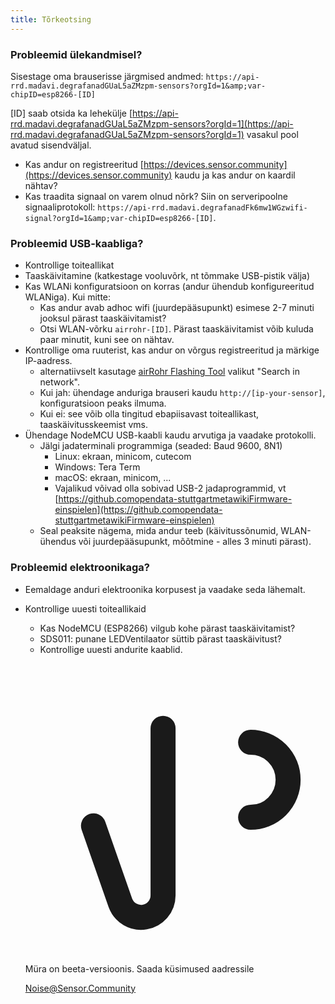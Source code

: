 ```yaml
---
title: Tõrkeotsing
---
```


### Probleemid ülekandmisel?
Sisestage oma brauserisse järgmised andmed:
`https://api-rrd.madavi.degrafanadGUaL5aZMzpm-sensors?orgId=1&amp;var-chipID=esp8266-[ID]`

[ID] saab otsida ka lehekülje [https://api-rrd.madavi.degrafanadGUaL5aZMzpm-sensors?orgId=1](https://api-rrd.madavi.degrafanadGUaL5aZMzpm-sensors?orgId=1) vasakul pool avatud sisendväljal.

* Kas andur on registreeritud [https://devices.sensor.community](https://devices.sensor.community) kaudu ja kas andur on kaardil nähtav?
* Kas traadita signaal on varem olnud nõrk?
  Siin on serveripoolne signaaliprotokoll: `https://api-rrd.madavi.degrafanadFk6mw1WGzwifi-signal?orgId=1&amp;var-chipID=esp8266-[ID]`.

### Probleemid USB-kaabliga?
* Kontrollige toiteallikat
* Taaskäivitamine (katkestage vooluvõrk, nt tõmmake USB-pistik välja)
* Kas WLANi konfiguratsioon on korras (andur ühendub konfigureeritud WLANiga). Kui mitte:
  * Kas andur avab adhoc wifi (juurdepääsupunkt) esimese 2-7 minuti jooksul pärast taaskäivitamist?
  * Otsi WLAN-võrku `airrohr-[ID]`. Pärast taaskäivitamist võib kuluda paar minutit, kuni see on nähtav.
* Kontrollige oma ruuterist, kas andur on võrgus registreeritud ja märkige IP-aadress.
  * alternatiivselt kasutage [airRohr Flashing Tool](https://github.comopendata-stuttgartairrohr-firmware-flasher) valikut "Search in network".
  * Kui jah: ühendage anduriga brauseri kaudu `http://[ip-your-sensor]`, konfiguratsioon peaks ilmuma.
  * Kui ei: see võib olla tingitud ebapiisavast toiteallikast, taaskäivitusskeemist vms.
* Ühendage NodeMCU USB-kaabli kaudu arvutiga ja vaadake protokolli.
  * Jälgi jadaterminali programmiga (seaded: Baud 9600, 8N1)
    * Linux: ekraan, minicom, cutecom
    * Windows: Tera Term
    * macOS: ekraan, minicom, ...
    * Vajalikud võivad olla sobivad USB-2 jadaprogrammid, vt [https://github.comopendata-stuttgartmetawikiFirmware-einspielen](https://github.comopendata-stuttgartmetawikiFirmware-einspielen)
  * Seal peaksite nägema, mida andur teeb (käivitussõnumid, WLAN-ühendus või juurdepääsupunkt, mõõtmine - alles 3 minuti pärast).

### Probleemid elektroonikaga?
* Eemaldage anduri elektroonika korpusest ja vaadake seda lähemalt.
* Kontrollige uuesti toiteallikaid
    * Kas NodeMCU (ESP8266) vilgub kohe pärast taaskäivitamist?
    * SDS011: punane LEDVentilaator süttib pärast taaskäivitust?
    * Kontrollige uuesti andurite kaablid.

  <div class="max-w-screen-xl mx-auto pb-5">
    <div class="p-2 rounded-lg bg-indigo-100 shadow-lg sm:p-3">
    <div class="flex items-center">
          <span class="p-2 rounded-lg bg-indigo-500">
            <svg class="h-8 w-8 text-white" fill="none" viewBox="0 0 24 24" stroke="currentColor">
              <path stroke-linecap="round" stroke-linejoin="round" stroke-width="2" d="M11 5.882V19.24a1.76 1.76 0 01-3.417.592l-2.147-6.15M18 13a3 3 0 100-6M5. 436 13,683A4,001 4,001 0 017 6h1,832c4,1 0 7,625-1,234 9,168-3v14c-1,543-1,766-5,067-3-9,168-3H7a3,988 3,988 0 01-1,564-,317z" >
            </svg>
          </span>
        <div class="flex-wrap flex">
          <p class="pt-1 text-indigo-700 font-medium">
              Müra on beeta-versioonis. Saada küsimused aadressile</p>
        <a href="mailto:Noise@Sensor.Community" class="ml-1 font-medium underline text-white hover:text-yellow-600">
                Noise@Sensor.Community</a>
        </div>
    </div>
  </div>
</div>